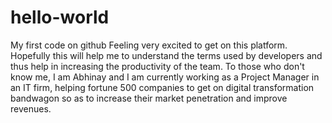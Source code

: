 # hello-world
My first code on github
Feeling very excited to get on this platform. Hopefully this will help me to understand the terms used by developers and thus help in increasing the productivity of the team.
To those who don't know me, I am Abhinay and I am currently working as a Project Manager in an IT firm, helping fortune 500 companies to get on digital transformation bandwagon so as to increase their market penetration and improve revenues.
